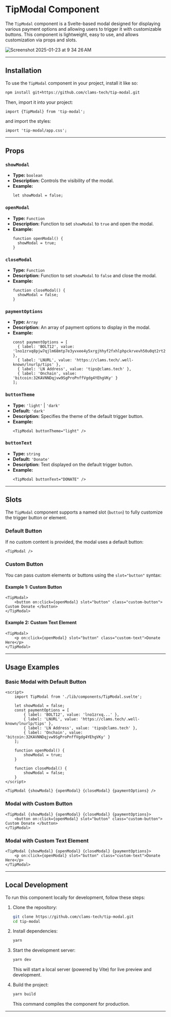 # TipModal Component

The `TipModal` component is a Svelte-based modal designed for displaying various payment options and allowing users to trigger it with customizable buttons. This component is lightweight, easy to use, and allows customization via props and slots.

![Screenshot 2025-01-23 at 9 34 26 AM](https://github.com/user-attachments/assets/a50c1fdf-e279-4588-99df-d862dde792a5)

---

## Installation

To use the `TipModal` component in your project, install it like so:

```bash
npm install git+https://github.com/clams-tech/tip-modal.git
```

Then, import it into your project:

```svelte
import {TipModal} from 'tip-modal';
```

and import the styles:

```svelte
import 'tip-modal/app.css';
```

---

## Props

### `showModal`

- **Type:** `boolean`
- **Description:** Controls the visibility of the modal.
- **Example:**
  ```svelte
  let showModal = false;
  ```

### `openModal`

- **Type:** `Function`
- **Description:** Function to set `showModal` to `true` and open the modal.
- **Example:**
  ```svelte
  function openModal() {
    showModal = true;
  }
  ```

### `closeModal`

- **Type:** `Function`
- **Description:** Function to set `showModal` to `false` and close the modal.
- **Example:**
  ```svelte
  function closeModal() {
    showModal = false;
  }
  ```

### `paymentOptions`

- **Type:** `Array`
- **Description:** An array of payment options to display in the modal.
- **Example:**
  ```svelte
  const paymentOptions = [
    { label: 'BOLT12', value: 'lno1zrxq8pjw7qjlm68mtp7e3yvxee4y5xrgjhhyf2fxhlphpckrvevh50u0qt2rt2xr6uuj7cfce48c5cr8sa2dqp2nkumkuztlq840mpjj95anvqsrh809gs052xe9reyna6v2djjv4p7k0leqy9uhthm8tpvvppphlmfsqvcdy9947hanvmq9mssn970apemvm7hjhg54qfdahgq2t5rwzca27ksjcz7lwn8xyl9qet4lmd4zjq8ucy4gq0cjem6q47gcl8a4f9lcr0qajukk809lnu7az9wupm0vz6ljh3ajgqqspdlvl6crzaxz9ueuu5h9as269y' },
    { label: 'LNURL', value: 'https://clams.tech/.well-known/lnurlp/tips' },
    { label: 'LN Address', value: 'tips@clams.tech' },
    { label: 'Onchain', value: 'bitcoin:32KAVNNDqjvw9SgProPnffVgdg4YEhgVKy' }
  ];
  ```

### `buttonTheme`

- **Type:** `'light'` | `'dark'`
- **Default:** `'dark'`
- **Description:** Specifies the theme of the default trigger button.
- **Example:**
  ```svelte
  <TipModal buttonTheme="light" />
  ```

### `buttonText`

- **Type:** `string`
- **Default:** `'Donate'`
- **Description:** Text displayed on the default trigger button.
- **Example:**
  ```svelte
  <TipModal buttonText="DONATE" />
  ```

---

## Slots

The `TipModal` component supports a named slot (`button`) to fully customize the trigger button or element.

### Default Button

If no custom content is provided, the modal uses a default button:

```svelte
<TipModal />
```

### Custom Button

You can pass custom elements or buttons using the `slot="button"` syntax:

#### Example 1: Custom Button

```svelte
<TipModal>
	<button on:click={openModal} slot="button" class="custom-button"> Custom Donate </button>
</TipModal>
```

#### Example 2: Custom Text Element

```svelte
<TipModal>
	<p on:click={openModal} slot="button" class="custom-text">Donate Here</p>
</TipModal>
```

---

## Usage Examples

### Basic Modal with Default Button

```svelte
<script>
	import TipModal from './lib/components/TipModal.svelte';

	let showModal = false;
	const paymentOptions = [
		{ label: 'BOLT12', value: 'lno1zrxq...' },
		{ label: 'LNURL', value: 'https://clams.tech/.well-known/lnurlp/tips' },
		{ label: 'LN Address', value: 'tips@clams.tech' },
		{ label: 'Onchain', value: 'bitcoin:32KAVNNDqjvw9SgProPnffVgdg4YEhgVKy' }
	];

	function openModal() {
		showModal = true;
	}

	function closeModal() {
		showModal = false;
	}
</script>

<TipModal {showModal} {openModal} {closeModal} {paymentOptions} />
```

### Modal with Custom Button

```svelte
<TipModal {showModal} {openModal} {closeModal} {paymentOptions}>
	<button on:click={openModal} slot="button" class="custom-button"> Custom Donate </button>
</TipModal>
```

### Modal with Custom Text Element

```svelte
<TipModal {showModal} {openModal} {closeModal} {paymentOptions}>
	<p on:click={openModal} slot="button" class="custom-text">Donate Here</p>
</TipModal>
```

---

## Local Development

To run this component locally for development, follow these steps:

1. Clone the repository:

   ```bash
   git clone https://github.com/clams-tech/tip-modal.git
   cd tip-modal
   ```

2. Install dependencies:

   ```bash
   yarn
   ```

3. Start the development server:

   ```bash
   yarn dev
   ```

   This will start a local server (powered by Vite) for live preview and development.

4. Build the project:

   ```bash
   yarn build
   ```

   This command compiles the component for production.

---
